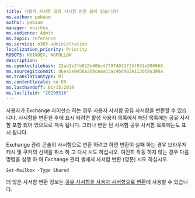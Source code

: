 ```yaml
---
title: 사용자 사서함 공유 사서함 변환 되어 있습니까?
ms.author: pebaum
author: pebaum
manager: mnirkhe
ms.audience: Admin
ms.topic: reference
ms.service: o365-administration
localization_priority: Priority
ROBOTS: NOINDEX, NOFOLLOW
description: ''
ms.openlocfilehash: 22ad1b3fb818b40bcd77974031735f931e986968
ms.sourcegitcommit: d6ea5e9458a2b8ceaab3ac4bd483e1130b9a398a
ms.translationtype: MT
ms.contentlocale: ko-KR
ms.lasthandoff: 01/15/2019
ms.locfileid: "28299516"
---
```

사용자가 Exchange 라이선스 하는 경우 사용자 사서함 공유 사서함을 변환할 수 있습니다. 사서함을 변환한 후에 표시 되려면 활성 사용자 목록에서 해당 목록에는 공유 사서함 포함 되어 있으므로 계속 됩니다. 그러나 변환 된 사서함 공유 사서함 목록에는도 표시 됩니다. 
  
Exchange 관리 콘솔의 사서함으로 변환 하려고 하면 변환이 실패 하는 경우 브라우저 캐시 및 쿠키의 선택을 취소 하 고 다시 시도 하십시오. 여전히 작동 하지 않는 경우 다음 명령을 실행 하 여 Exchange 관리 셸에서 사서함 변환 (영문) 시도 하십시오.
  
```
Set-Mailbox -Type Shared
```

더 많은 사서함 변환 정보는 [공유 사서함을 사용자 사서함으로 변환](https://support.office.com/client/2e122487-e1f5-4f26-ba41-5689249d93ba)에 사용할 수 있습니다.
  
